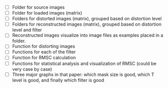 - [ ] Folder for source images
- [ ] Folder for loaded images (matrix)
- [ ] Folders for distorted images (matrix), grouped based on distortion level
- [ ] Folders for reconstructed images (matrix), grouped based on distortion level and filter
- [ ] Reconstructed images visualize into image files as examples placed in a folder.
- [ ] Function for distorting images
- [ ] Functions for each of the filter
- [ ] Function for RMSC calculation
- [ ] Functions for statistical analysis and visualization of RMSC (could be very case by case)
- [ ] Three major graphs in that paper: which mask size is good, which T level is good, and finally which filter is good